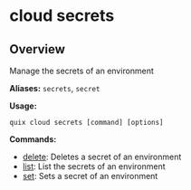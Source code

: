 # cloud secrets

## Overview

Manage the secrets of an environment

**Aliases:** `secrets`, `secret`

**Usage:**

```
quix cloud secrets [command] [options]
```

**Commands:**

- [delete](delete.md): Deletes a secret of an environment
- [list](list.md): List the secrets of an environment
- [set](set.md): Sets a secret of an environment

